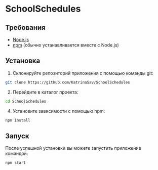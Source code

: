 # SchoolSchedules

## Требования
+ [Node.js](https://nodejs.org/en)
+ [npm](https://www.npmjs.com/) (обычно устанавливается вместе с Node.js)


## Установка
1. Склонируйте репозиторий приложения с помощью команды git:
```bash
git clone https://github.com/KatrinaSav/SchoolSchedules
```

2. Перейдите в каталог проекта:
```bash
cd SchoolSchedules
```
4. Установите зависимости с помощью npm:
```bash
npm install
```

## Запуск

После успешной установки вы можете запустить приложение командой:
```bash
npm start
```
